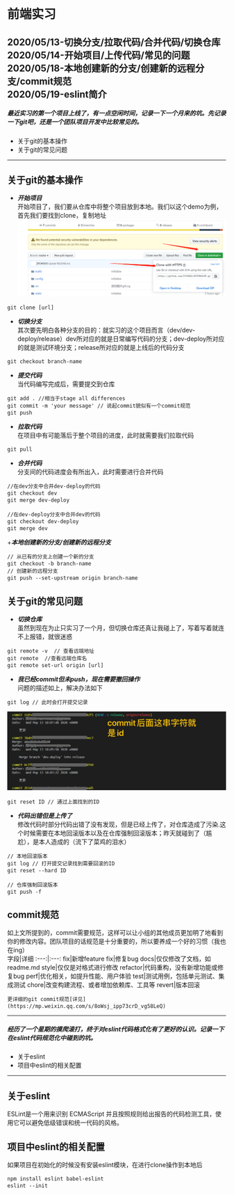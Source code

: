 # 前端实习  
2020/05/13-切换分支/拉取代码/合并代码/切换仓库  
2020/05/14-开始项目/上传代码/常见的问题  
2020/05/18-本地创建新的分支/创建新的远程分支/commit规范  
2020/05/19-eslint简介  
---
##### 最近实习的第一个项目上线了，有一点空闲时间，记录一下一个月来的坑。先记录一下git吧，还是一个团队项目开发中比较常见的。  
+ 关于git的基本操作  
+ 关于git的常见问题  

---
## 关于git的基本操作
+ ***开始项目***  
开始项目了，我们要从仓库中将整个项目放到本地。我们以这个demo为例，首先我们要找到clone，复制地址  
![clone](https://github.com/ZYCHOOO/INTERNSHIP/blob/master/src/assets/images/clone.png)  
```
git clone [url]  
```

+ ***切换分支***  
其次要先明白各种分支的目的：就实习的这个项目而言（dev/dev-deploy/release）dev所对应的就是日常编写代码的分支；dev-deploy所对应的就是测试环境分支；release所对应的就是上线后的代码分支  
```
git checkout branch-name
```

+ ***提交代码***  
当代码编写完成后，需要提交到仓库  
```
git add . //相当于stage all differences
git commit -m 'your message' // 说起commit貌似有一个commit规范
git push
```

+ ***拉取代码***  
在项目中有可能落后于整个项目的进度，此时就需要我们拉取代码  
```
git pull
```

+ ***合并代码***  
分支间的代码进度会有所出入，此时需要进行合并代码  
```
//在dev分支中合并dev-deploy的代码  
git checkout dev  
git merge dev-deploy  

//在dev-deploy分支中合并dev的代码
git checkout dev-deploy
git merge dev
```

+***本地创建新的分支/创建新的远程分支***  
```
// 从已有的分支上创建一个新的分支
git checkout -b branch-name
// 创建新的远程分支
git push --set-upstream origin branch-name
```


## 关于git的常见问题  
+ ***切换仓库***  
虽然到现在为止只实习了一个月，但切换仓库还真让我碰上了，写着写着就连不上报错，就很迷惑  
```
git remote -v  // 查看远端地址
git remote  //查看远端仓库名
git remote set-url origin [url]
```
+ ***我已经commit但未push，现在需要撤回操作***  
问题的描述如上，解决办法如下  
```
git log // 此时会打开提交记录
```  
![gitlog](https://github.com/ZYCHOOO/INTERNSHIP/blob/master/src/assets/images/gitLog.jpg)
```
git reset ID // 通过上面找到的ID
```  

+ ***代码出错但是上传了***  
修改代码时部分代码出错了没有发现，但是已经上传了，对仓库造成了污染.这个时候需要在本地回滚版本以及在仓库强制回滚版本；昨天就碰到了（尴尬），是本人造成的（流下了菜鸡的泪水）  
```
// 本地回滚版本  
git log // 打开提交记录找到需要回滚的ID  
git reset --hard ID  

// 仓库强制回滚版本
git push -f
```

## commit规范  
如上文所提到的，commit需要规范，这样可以让小组的其他成员更加明了地看到你的修改内容。团队项目的话规范是十分重要的，所以要养成一个好的习惯（我也在ing）  
字段|详细
:---:|:---:
fix|新增feature
fix|修复bug
docs|仅仅修改了文档，如readme.md
style|仅仅是对格式进行修改
refactor|代码重构，没有新增功能或修复bug
perf|优化相关，如提升性能、用户体验
test|测试用例，包括单元测试、集成测试
chore|改变构建流程、或者增加依赖库、工具等
revert|版本回滚  

    更详细的git commit规范[详见](https://mp.weixin.qq.com/s/8oWsj_ipp73crD_vg58LeQ)  
---  
##### 经历了一个星期的摸爬滚打，终于对eslint代码格式化有了更好的认识。记录一下在eslint代码规范化中碰到的坑。  
+ 关于eslint  
+ 项目中eslint的相关配置
---
## 关于eslint  
ESLint是一个用来识别 ECMAScript 并且按照规则给出报告的代码检测工具，使用它可以避免低级错误和统一代码的风格。  

## 项目中eslint的相关配置  
如果项目在初始化的时候没有安装eslint模块，在进行clone操作到本地后  
```
npm install eslint babel-eslint
eslint --init
```






